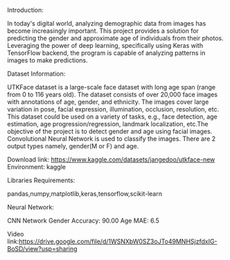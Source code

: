 Introduction:

In today's digital world, analyzing demographic data from images has become increasingly important. This project provides a solution for predicting the gender and approximate age of individuals from their photos. Leveraging the power of deep learning, specifically using Keras with TensorFlow backend, the program is capable of analyzing patterns in images to make predictions.

Dataset Information:

UTKFace dataset is a large-scale face dataset with long age span (range from 0 to 116 years old). The dataset consists of over 20,000 face images with annotations of age, gender, and ethnicity. The images cover large variation in pose, facial expression, illumination, occlusion, resolution, etc. This dataset could be used on a variety of tasks, e.g., face detection, age estimation, age progression/regression, landmark localization, etc.The objective of the project is to detect gender and age using facial images. Convolutional Neural Network is used to classify the images. There are 2 output types namely, gender(M or F) and age.

Download link: https://www.kaggle.com/datasets/jangedoo/utkface-new Environment: kaggle

Libraries Requirements:

pandas,numpy,matplotlib,keras,tensorflow,scikit-learn

Neural Network:

CNN Network Gender Accuracy: 90.00 Age MAE: 6.5

Video link:https://drive.google.com/file/d/1WSNXbW0SZ3oJTo49MNHSjzfdxIG-BoSD/view?usp=sharing
